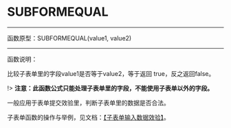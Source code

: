 
# SUBFORMEQUAL
*****
函数原型：SUBFORMEQUAL(value1, value2) 
*****
函数说明：

比较子表单里的字段value1是否等于value2，等于返回 true，反之返回false。

!> **注意：此函数公式只能处理子表单里的字段，不能使用子表单以外的字段。**

一般应用于表单提交效验里，判断子表单里的数据是否合法。

子表单函数的操作与举例，见文档：[【子表单输入数据效验】](6-3-7-1-1子表单输入数据校验.md)。